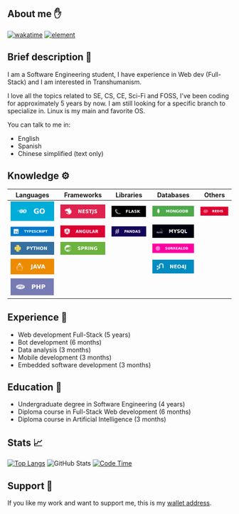 ## About me ✋
[![wakatime](https://wakatime.com/badge/user/4a1c6e73-2d5a-4f23-ba8a-7a48312a07c7.svg)](https://wakatime.com/@4a1c6e73-2d5a-4f23-ba8a-7a48312a07c7)
[![element](https://img.shields.io/badge/element-online-brightgreen)](https://matrix.to/#/!zGhrDkBUgGMGOZlPKt:matrix.org?via=matrix.org)


## Brief description 👤
I am a Software Engineering student, I have experience in Web dev (Full-Stack) and I am interested in Transhumanism.

I love all the topics related to SE, CS, CE, Sci-Fi and FOSS, I've been coding for approximately 5 years by now. I am still looking for a specific branch to specialize in. Linux is my main and favorite OS.

You can talk to me in:
- English
- Spanish
- Chinese simplified (text only)
<!-- - German (text only) -->


## Knowledge ⚙️
|          Languages          |        Frameworks       |       Libraries       |         Databases        |        Others         |
|:---------------------------:|:-----------------------:|:---------------------:|:------------------------:|:---------------------:|
|![](assets/go.svg)           |![](assets/nestjs.svg)   |![](assets/flask.svg)  |![](assets/mongodb.svg)   |![](assets/redis.svg)  |
|![](assets/typescript.svg)   |![](assets/angular.svg)  |![](assets/pandas.svg) |![](assets/mysql.svg)     |                       |
|![](assets/python.svg)       |![](assets/spring.svg)   |                       |![](assets/surrealdb.svg) |                       |
|![](assets/java.svg)         |                         |                       |![](assets/neo4j.svg)     |                       |
|![](assets/php.svg)          |                         |                       |                          |                       |

## Experience 🏢
- Web development Full-Stack (5 years)
- Bot development (6 months)
- Data analysis (3 months)
- Mobile development (3 months)
- Embedded software development (3 months)
<!-- - Bioengineering (?) -->


## Education 📖
<!-- - Postgraduate MSc.in Bionics Engineering (3 years) -->
- Undergraduate degree in Software Engineering (4 years)
- Diploma course in Full-Stack Web development (6 months)
- Diploma course in Artificial Intelligence (3 months)
<!-- - Specialization course on Mathematics for Machine Learning (6 months) -->
<!-- - Specialization course on Bioinformatics (1 year) -->


## Stats 📈
[![Top Langs](https://github-readme-stats-git-masterrstaa-rickstaa.vercel.app/api/top-langs/?username=carepollo&theme=radical&show_icons=true)](https://github.com/anuraghazra/github-readme-stats)
![GitHub Stats](https://github-readme-stats-git-masterrstaa-rickstaa.vercel.app/api?username=carepollo&show_icons=true&count_private=true&theme=radical)
[![Code Time](https://github-readme-stats.vercel.app/api/wakatime?username=chickenface&theme=radical&custom_title=Last+7+Days+Coding+Stats&range=last_7_days&langs_count=5)](https://github.com/anuraghazra/github-readme-stats)


## Support 🍲
If you like my work and want to support me, this is my [wallet address](image.png).
